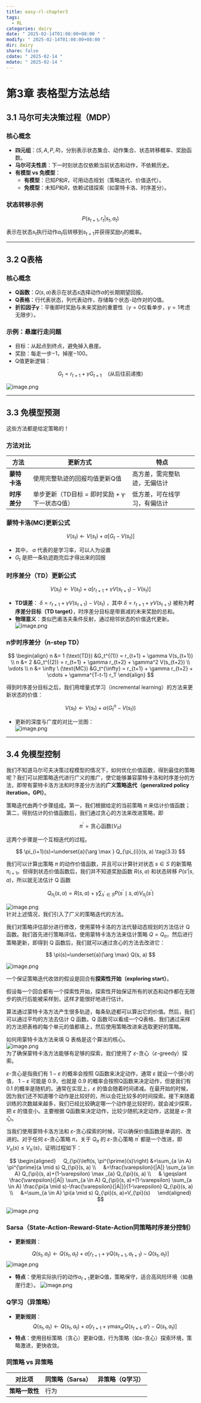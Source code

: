 ```yaml
---
title: easy-rl-chapter3
tags:
  - RL
categories: dairy
date: " 2025-02-14T01:08:00+08:00 "
modify: " 2025-02-14T01:08:00+08:00 "
dir: dairy
share: false
cdate: " 2025-02-14 "
mdate: " 2025-02-14 "
---
```


# 第3章 表格型方法总结

## 3.1 马尔可夫决策过程（MDP）

### 核心概念

- **四元组**：$(S, A, P, R)$，分别表示状态集合、动作集合、状态转移概率、奖励函数。
- **马尔可夫性质**：下一时刻状态仅依赖当前状态和动作，不依赖历史。
- **有模型 vs 免模型**：
  - **有模型**：已知$P$和$R$，可用动态规划（策略迭代、价值迭代）。
  - **免模型**：未知$P$和$R$，依赖试错探索（如蒙特卡洛、时序差分）。

### 状态转移示例

$$
P(s_{t+1}, r_t | s_t, a_t)
$$

表示在状态$s_t$执行动作$a_t$后转移到$s_{t+1}$并获得奖励$r_t$的概率。

---

## 3.2 Q表格

### 核心概念

- **Q函数**：$Q(s, a)$表示在状态$s$选择动作$a$的长期期望回报。
- **Q表格**：行代表状态，列代表动作，存储每个状态-动作对的Q值。
- **折扣因子$\gamma$**：平衡即时奖励与未来奖励的重要性（$\gamma=0$仅看单步，$\gamma=1$考虑无限步）。

### 示例：悬崖行走问题

- 目标：从起点到终点，避免掉入悬崖。
- 奖励：每走一步$-1$，掉崖$-100$。
- Q值更新逻辑：

$$
  G_t = r_{t+1} + \gamma G_{t+1} \quad (\text{从后往前递推})
$$

![image.png](https://raw.githubusercontent.com/Tendourisu/images/master/202502171831301.png)

---

## 3.3 免模型预测

这些方法都是给定策略的！

### 方法对比

| **方法**       | **更新方式**                          | **特点**                               |
|----------------|--------------------------------------|----------------------------------------|
| **蒙特卡洛**   | 使用完整轨迹的回报均值更新Q值          | 高方差，需完整轨迹，无偏估计           |
| **时序差分**   | 单步更新（TD目标 = 即时奖励 + γ·下一状态Q值） | 低方差，可在线学习，有偏估计           |

### 蒙特卡洛(MC)更新公式

$$
V(s_t) \leftarrow V(s_t) + \alpha \left[ G_{t} - V(s_t) \right]
$$

- 其中， $\alpha$ 代表的是学习率，可以人为设置
- $G_t$ 是把一条轨迹跑完后才得出来的回报

### 时序差分（TD）更新公式

$$
V(s_t) \leftarrow V(s_t) + \alpha \left[ r_{t+1} + \gamma V(s_{t+1}) - V(s_t) \right]
$$

- **TD误差**： $\delta = r_{t+1} + \gamma V(s_{t+1}) - V(s_t)$ ，其中 $\delta = r_{t+1} + \gamma V(s_{t+1})$ 被称为**时序差分目标（TD target）**，时序差分目标是带衰减的未来奖励的总和。
- **物理意义**：类似巴甫洛夫条件反射，通过相邻状态的价值迭代更新。  
![image.png](https://raw.githubusercontent.com/Tendourisu/images/master/202502171835268.png)

### n步时序差分（n-step TD）

$$
\begin{align}
n &= 1  (\text{TD})  &G_t^{(1)} = r_{t+1} + \gamma V(s_{t+1}) \\
n &= 2  &G_t^{(2)} = r_{t+1} + \gamma r_{t+2} + \gamma^2 V(s_{t+2}) \\
\vdots \\
n &= \infty \ (\text{MC}) &G_t^{\infty} = r_{t+1} + \gamma r_{t+2} + \cdots + \gamma^{T-t-1} r_T
\end{align}
$$

得到时序差分目标之后，我们用增量式学习（incremental learning）的方法来更新状态的价值：

$$
V(s_{t})←V(s_{t})+α(G_{t}^n−V(s_{t}))
$$

- 更新的深度与广度的对比一览图：  
![image.png](https://raw.githubusercontent.com/Tendourisu/images/master/202502171943746.png)

---

## 3.4 免模型控制

我们不知道马尔可夫决策过程模型的情况下，如何优化价值函数，得到最佳的策略呢？我们可以把策略迭代进行广义的推广，使它能够兼容蒙特卡洛和时序差分的方法，即带有蒙特卡洛方法和时序差分方法的**广义策略迭代（generalized policy iteration，GPI）**。

策略迭代由两个步骤组成。第一，我们根据给定的当前策略 $\pi$ 来估计价值函数；第二，得到估计的价值函数后，我们通过贪心的方法来改进策略，即

$$
\pi^{'}=\text{贪心函数}(V_{\pi})
$$

这两个步骤是一个互相迭代的过程。

$$
\pi_{i+1}(s)=\underset{a}{\arg \max } Q_{\pi_{i}}(s, a) \tag{3.3}
$$

我们可以计算出策略 $\pi$ 的动作价值函数，并且可以计算针对状态 $s \in S$ 的新策略 $\pi_{i+1}$。但得到状态价值函数后，我们并不知道奖励函数 $R(s,a)$ 和状态转移 $P(s'|s,a)$，所以就无法估计 Q 函数

$$
Q_{\pi_{i}}(s, a)=R(s, a)+\gamma \sum_{s^{\prime} \in S} P\left(s^{\prime} \mid s, a\right) V_{\pi_{i}}\left(s^{\prime}\right)
$$

![image.png](https://raw.githubusercontent.com/Tendourisu/images/master/202502172031776.png)  
针对上述情况，我们引入了广义的策略迭代的方法。

我们对策略评估部分进行修改，使用蒙特卡洛的方法代替动态规划的方法估计 Q 函数。我们首先进行策略评估，使用蒙特卡洛方法来估计策略 $Q=Q_{\pi}$，然后进行策略更新，即得到 Q 函数后，我们就可以通过贪心的方法去改进它：

$$
\pi(s)=\underset{a}{\arg \max} Q(s, a)
$$

![image.png](https://raw.githubusercontent.com/Tendourisu/images/master/202502172031506.png)

一个保证策略迭代收敛的假设是回合有**探索性开始（exploring start）**。

假设每一个回合都有一个探索性开始，探索性开始保证所有的状态和动作都在无限步的执行后能被采样到，这样才能很好地进行估计。

算法通过蒙特卡洛方法产生很多轨迹，每条轨迹都可以算出它的价值。然后，我们可以通过平均的方法去估计 Q 函数。Q 函数可以看成一个Q表格，我们通过采样的方法把表格的每个单元的值都填上，然后使用策略改进来选取更好的策略。

如何用蒙特卡洛方法来填 Q 表格是这个算法的核心。  
![image.png](https://raw.githubusercontent.com/Tendourisu/images/master/202502172032485.png)  
为了确保蒙特卡洛方法能够有足够的探索，我们使用了 $\varepsilon$-贪心（$\varepsilon\text{-greedy}$）探索。

$\varepsilon$-贪心是指我们有 $1-\varepsilon$ 的概率会按照 Q函数来决定动作，通常 $\varepsilon$ 就设一个很小的值， $1-\varepsilon$ 可能是 0.9，也就是 0.9 的概率会按照Q函数来决定动作，但是我们有 0.1 的概率是随机的。通常在实现上，$\varepsilon$ 的值会随着时间递减。在最开始的时候，因为我们还不知道哪个动作是比较好的，所以会花比较多的时间探索。接下来随着训练的次数越来越多，我们已经比较确定哪一个动作是比较好的，就会减少探索，把 $\varepsilon$ 的值变小。主要根据 Q函数来决定动作，比较少随机决定动作，这就是 $\varepsilon$-贪心。

当我们使用蒙特卡洛方法和 $\varepsilon$-贪心探索的时候，可以确保价值函数是单调的、改进的。对于任何 $\varepsilon$-贪心策略 $\pi$，关于 $Q_{\pi}$ 的 $\varepsilon$-贪心策略 $\pi^{\prime}$ 都是一个改进，即 $V_{\pi}(s) \leqslant V_{\pi^{\prime}}(s)$，证明过程如下：

$$
\begin{aligned}
    Q_{\pi}\left(s, \pi^{\prime}(s)\right) &=\sum_{a \in A} \pi^{\prime}(a \mid s) Q_{\pi}(s, a) \\
    &=\frac{\varepsilon}{|A|} \sum_{a \in A} Q_{\pi}(s, a)+(1-\varepsilon) \max _{a} Q_{\pi}(s, a) \\
    & \geqslant \frac{\varepsilon}{|A|} \sum_{a \in A} Q_{\pi}(s, a)+(1-\varepsilon) \sum_{a \in A} \frac{\pi(a \mid s)-\frac{\varepsilon}{|A|}}{1-\varepsilon} Q_{\pi}(s, a) \\
    &=\sum_{a \in A} \pi(a \mid s) Q_{\pi}(s, a)=V_{\pi}(s)
    \end{aligned}
$$

![image.png](https://raw.githubusercontent.com/Tendourisu/images/master/202502172033144.png)

### Sarsa（State-Action-Reward-State-Action同策略时序差分控制）

- **更新规则**：

$$
  Q(s_t, a_t) \leftarrow Q(s_t, a_t) + \alpha \left[ r_{t+1} + \gamma Q(s_{t+1}, a_{t+1}) - Q(s_t, a_t) \right]
$$
![image.png](https://raw.githubusercontent.com/Tendourisu/images/master/202502172101329.png)

- **特点**：使用实际执行的动作$a_{t+1}$更新Q值，策略保守，适合高风险环境（如悬崖行走）。
![image.png](https://raw.githubusercontent.com/Tendourisu/images/master/202502172110873.png)

### Q学习（异策略）

- **更新规则**：
$$  Q(s_t, a_t) \leftarrow Q(s_t, a_t) + \alpha \left[ r_{t+1} + \gamma \max_{a'} Q(s_{t+1}, a') - Q(s_t, a_t) \right]$$
- **特点**：使用目标策略（贪心）更新Q值，行为策略（如ε-贪心）探索环境，策略激进，更快收敛。

### 同策略 vs 异策略

| **对比项**   | **同策略（Sarsa）**                  | **异策略（Q学习）**                |
|--------------|--------------------------------------|------------------------------------|
| **策略一致性** | 行为
